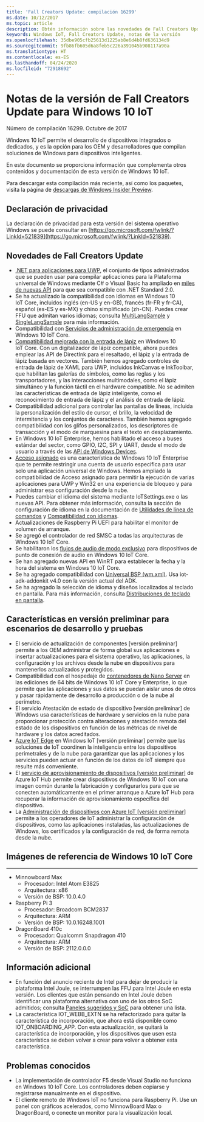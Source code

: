 ```yaml
---
title: 'Fall Creators Update: compilación 16299'
ms.date: 10/12/2017
ms.topic: article
description: Obtén información sobre las novedades de Fall Creators Update para Windows 10 IoT.
keywords: Windows IoT, Fall Creators Update, notas de la versión
ms.openlocfilehash: 35dbe905cfb25613d1225ab8e6d4b8fd636134d9
ms.sourcegitcommit: 9fb86fb605d6a8feb5c226a391045b908117a90a
ms.translationtype: HT
ms.contentlocale: es-ES
ms.lasthandoff: 04/24/2020
ms.locfileid: "72918692"
---
```

# <a name="fall-creators-update-release-notes-for-windows-10-iot"></a>Notas de la versión de Fall Creators Update para Windows 10 IoT
Número de compilación 16299. Octubre de 2017

Windows 10 IoT permite el desarrollo de dispositivos integrados o dedicados, y es la opción para los OEM y desarrolladores que compilan soluciones de Windows para dispositivos inteligentes.

En este documento se proporciona información que complementa otros contenidos y documentación de esta versión de Windows 10 IoT.

Para descargar esta compilación más reciente, así como los paquetes, visita la página de [descargas de Windows Insider Preview](https://www.microsoft.com/en-us/software-download/windowsiot).

## <a name="privacy-statement"></a>Declaración de privacidad

La declaración de privacidad para esta versión del sistema operativo Windows se puede consultar en [https://go.microsoft.com/fwlink/?LinkId=521839](https://go.microsoft.com/fwlink/?LinkId=521839).

## <a name="whats-new-in-fall-creators-update"></a>Novedades de Fall Creators Update
* [.NET para aplicaciones para UWP](https://msdn.microsoft.com/library/windows/apps/xaml/mt185501.aspx?f=255&mspperror=-2147217396), el conjunto de tipos administrados que se pueden usar para compilar aplicaciones para la Plataforma universal de Windows mediante C# o Visual Basic ha ampliado en [miles de nuevas API](https://blogs.msdn.microsoft.com/dotnet/2017/08/25/uwp-net-standard-2-0-preview/) para que sea compatible con .NET Standard 2.0.
* Se ha actualizado la compatibilidad con idiomas en Windows 10 IoT Core, incluidos inglés (en-US y en-GB), francés (fr-FR y fr-CA), español (es-ES y es-MX) y chino simplificado (zh-CN). Puedes crear FFU que admitan varios idiomas; consulta [MultiLangSample](https://github.com/ms-iot/iot-adk-addonkit/tree/16299/Source-arm/Products/MultiLangSample) y [SingleLangSample](https://github.com/ms-iot/iot-adk-addonkit/tree/16299/Source-arm/Products/SingleLangSample) para más información.
* Compatibilidad con [Servicios de administración de emergencia](https://technet.microsoft.com/library/cc736319(v=ws.10).aspx) en Windows 10 IoT Core.
* [Compatibilidad mejorada con la entrada de lápiz](https://docs.microsoft.com/windows/uwp/input-and-devices/pen-and-stylus-interactions) en Windows 10 IoT Core. Con un digitalizador de lápiz compatible, ahora puedes emplear las API de DirectInk para el resaltado, el lápiz y la entrada de lápiz basada en vectores. También hemos agregado controles de entrada de lápiz de XAML para UWP, incluidos InkCanvas e InkToolbar, que habilitan las galerías de símbolos, como las reglas y los transportadores, y las interacciones multimodales, como el lápiz simultáneo y la función táctil en el hardware compatible. No se admiten las características de entrada de lápiz inteligente, como el reconocimiento de entrada de lápiz y el análisis de entrada de lápiz.
* Compatibilidad adicional para controlar las pantallas de líneas, incluida la personalización del estilo de cursor, el brillo, la velocidad de intermitencia y los conjuntos de caracteres. También hemos agregado compatibilidad con los glifos personalizados, los descriptores de transacción y el modo de marquesina para el texto en desplazamiento.
* En Windows 10 IoT Enterprise, hemos habilitado el acceso a buses estándar del sector, como GPIO, I2C, SPI y UART, desde el modo de usuario a través de las [API de Windows.Devices](https://docs.microsoft.com/windows/uwp/devices-sensors/enable-usermode-access).
* [Acceso asignado](https://docs.microsoft.com/windows/configuration/lock-down-windows-10-to-specific-apps) es una característica de Windows 10 IoT Enterprise que te permite restringir una cuenta de usuario específica para usar solo una aplicación universal de Windows. Hemos ampliado la compatibilidad de Acceso asignado para permitir la ejecución de varias aplicaciones para UWP y Win32 en una experiencia de bloqueo y para administrar esa configuración desde la nube.
* Puedes cambiar el idioma del sistema mediante IoTSettings.exe o las nuevas API. Para obtener más información, consulta la sección de configuración de idioma en la documentación de [Utilidades de línea de comandos](https://docs.microsoft.com/windows/iot-core/develop-your-app/multilang) y [Compatibilidad con idiomas](https://docs.microsoft.com/windows/iot-core/develop-your-app/multilang).
* Actualizaciones de Raspberry Pi UEFI para habilitar el monitor de volumen de arranque.
* Se agregó el controlador de red SMSC a todas las arquitecturas de Windows 10 IoT Core.
* Se habilitaron los [flujos de audio de modo exclusivo](https://msdn.microsoft.com/library/windows/desktop/dd370844(v=vs.85).aspx) para dispositivos de punto de conexión de audio en Windows 10 IoT Core.
* Se han agregado nuevas API en WinRT para establecer la fecha y la hora del sistema en Windows 10 IoT Core.
* Se ha agregado compatibilidad con [Universal BSP (wm.xml)](https://docs.microsoft.com/windows-hardware/manufacture/iot/create-packages). Usa iot-adk-addonkit v4.0 con la versión actual del ADK.
* Se ha agregado la selección de idioma y diseños localizados al teclado en pantalla. Para más información, consulta [Distribuciones de teclado en pantalla](https://docs.microsoft.com/windows/iot-core/develop-your-app/onscreenkeyboardlayouts).

## <a name="features-in-preview-for-dev-and-test-scenarios"></a>Características en versión preliminar para escenarios de desarrollo y pruebas
* El servicio de actualización de componentes [versión preliminar] permite a los OEM administrar de forma global sus aplicaciones e insertar actualizaciones para el sistema operativo, las aplicaciones, la configuración y los archivos desde la nube en dispositivos para mantenerlos actualizados y protegidos.
* Compatibilidad con el hospedaje de [contenedores de Nano Server](https://docs.microsoft.com/virtualization/windowscontainers/about/index) en las ediciones de 64 bits de Windows 10 IoT Core y Enterprise, lo que permite que las aplicaciones y sus datos se puedan aislar unos de otros y pasar rápidamente de desarrollo a producción o de la nube al perímetro.
* El servicio Atestación de estado de dispositivo [versión preliminar] de Windows usa características de hardware y servicios en la nube para proporcionar protección contra alteraciones y atestación remota del estado de los dispositivos en función de las métricas de nivel de hardware y los datos acreditados.
* [Azure IoT Edge](https://azure.microsoft.com/campaigns/iot-edge/) en Windows IoT [versión preliminar] permite que las soluciones de IoT coordinen la inteligencia entre los dispositivos perimetrales y de la nube para garantizar que las aplicaciones y los servicios pueden actuar en función de los datos de IoT siempre que resulte más conveniente.
* El [servicio de aprovisionamiento de dispositivos [versión preliminar]](https://blogs.windows.com/buildingapps/2017/10/05/windows-10-iot-enables-complete-iot-lifecycle/) de Azure IoT Hub permite crear dispositivos de Windows 10 IoT con una imagen común durante la fabricación y configurarlos para que se conecten automáticamente en el primer arranque a Azure IoT Hub para recuperar la información de aprovisionamiento específica del dispositivo.
* La [Administración de dispositivos con Azure IoT [versión preliminar]](https://docs.microsoft.com/windows/iot-core/manage-your-device/AzureIoTDM) permite a los operadores de IoT administrar la configuración de dispositivos, como las aplicaciones instaladas, las actualizaciones de Windows, los certificados y la configuración de red, de forma remota desde la nube.

## <a name="windows-10-iot-core-reference-images"></a>Imágenes de referencia de Windows 10 IoT Core
___ 
* Minnowboard Max
  * Procesador: Intel Atom E3825
  * Arquitectura: x86
  * Versión de BSP: 10.0.4.0
* Raspberry Pi 3
  * Procesador: Broadcom BCM2837
  * Arquitectura: ARM
  * Versión de BSP: 10.0.16248.1001
* DragonBoard 410c
  * Procesador: Qualcomm Snapdragon 410
  * Arquitectura: ARM
  * Versión de BSP: 2112.0.0.0

## <a name="additional-information"></a>Información adicional
* En función del anuncio reciente de Intel para dejar de producir la plataforma Intel Joule, se interrumpen las FFU para Intel Joule en esta versión. Los clientes que están pensando en Intel Joule deben identificar una plataforma alternativa con uno de los otros SoC admitidos; consulta [Paneles sugeridos y SoC](https://docs.microsoft.com/windows/iot-core/tutorials/quickstarter/prototypeboards) para obtener una lista.
* La característica IOT_WEBB_EXTN se ha refactorizado para quitar la característica de incorporación, que ahora está disponible como IOT_ONBOARDING_APP. Con esta actualización, se quitará la característica de incorporación, y los dispositivos que usen esta característica se deben volver a crear para volver a obtener esta característica.

## <a name="known-issues"></a>Problemas conocidos
* La implementación de controlador F5 desde Visual Studio no funciona en Windows 10 IoT Core. Los controladores deben copiarse y registrarse manualmente en el dispositivo.
* El cliente remoto de Windows IoT no funciona para Raspberry Pi. Use un panel con gráficos acelerados, como MinnowBoard Max o DragonBoard, o conecte un monitor para la visualización local.
